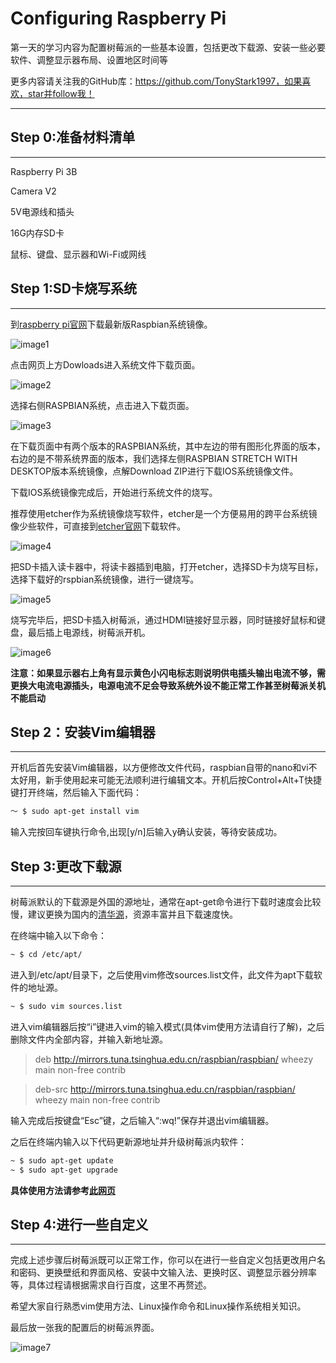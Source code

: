 # Configuring Raspberry Pi

第一天的学习内容为配置树莓派的一些基本设置，包括更改下载源、安装一些必要软件、调整显示器布局、设置地区时间等

更多内容请关注我的GitHub库：https://github.com/TonyStark1997，如果喜欢，star并follow我！

***

## Step 0:准备材料清单

***

Raspberry Pi 3B

Camera V2

5V电源线和插头

16G内存SD卡

鼠标、键盘、显示器和Wi-Fi或网线

## Step 1:SD卡烧写系统

***

到[raspberry pi官网](https://www.raspberrypi.org)下载最新版Raspbian系统镜像。

![image1](https://raw.githubusercontent.com/TonyStark1997/OpenCV-Raspberry_Pi/master/Day_1/Image/image1.png)

点击网页上方Dowloads进入系统文件下载页面。

![image2](https://raw.githubusercontent.com/TonyStark1997/OpenCV-Raspberry_Pi/master/Day_1/Image/image2.png)

选择右侧RASPBIAN系统，点击进入下载页面。

![image3](https://raw.githubusercontent.com/TonyStark1997/OpenCV-Raspberry_Pi/master/Day_1/Image/image3.png)

在下载页面中有两个版本的RASPBIAN系统，其中左边的带有图形化界面的版本，右边的是不带系统界面的版本，我们选择左侧RASPBIAN STRETCH WITH DESKTOP版本系统镜像，点解Download ZIP进行下载IOS系统镜像文件。

下载IOS系统镜像完成后，开始进行系统文件的烧写。

推荐使用etcher作为系统镜像烧写软件，etcher是一个方便易用的跨平台系统镜像少些软件，可直接到[etcher官网](https://etcher.io)下载软件。

![image4](https://raw.githubusercontent.com/TonyStark1997/OpenCV-Raspberry_Pi/master/Day_1/Image/image4.png)

把SD卡插入读卡器中，将读卡器插到电脑，打开etcher，选择SD卡为烧写目标，选择下载好的rspbian系统镜像，进行一键烧写。

![image5](https://raw.githubusercontent.com/TonyStark1997/OpenCV-Raspberry_Pi/master/Day_1/Image/image5.png)

烧写完毕后，把SD卡插入树莓派，通过HDMI链接好显示器，同时链接好鼠标和键盘，最后插上电源线，树莓派开机。

![image6](https://raw.githubusercontent.com/TonyStark1997/OpenCV-Raspberry_Pi/master/Day_1/Image/image6.png)

**注意：如果显示器右上角有显示黄色小闪电标志则说明供电插头输出电流不够，需更换大电流电源插头，电源电流不足会导致系统外设不能正常工作甚至树莓派关机不能启动**

## Step 2：安装Vim编辑器

***

开机后首先安装Vim编辑器，以方便修改文件代码，raspbian自带的nano和vi不太好用，新手使用起来可能无法顺利进行编辑文本。开机后按Control+Alt+T快捷键打开终端，然后输入下面代码：

```bash
～ $ sudo apt-get install vim
```

输入完按回车键执行命令,出现[y/n]后输入y确认安装，等待安装成功。

## Step 3:更改下载源

***

树莓派默认的下载源是外国的源地址，通常在apt-get命令进行下载时速度会比较慢，建议更换为国内的[清华源](https://mirrors.tuna.tsinghua.edu.cn)，资源丰富并且下载速度快。

在终端中输入以下命令：

```bash
~ $ cd /etc/apt/
```

进入到/etc/apt/目录下，之后使用vim修改sources.list文件，此文件为apt下载软件的地址源。

```bash
~ $ sudo vim sources.list
```

进入vim编辑器后按“i”键进入vim的输入模式(具体vim使用方法请自行了解)，之后删除文件内全部内容，并输入新地址源。

>deb http://mirrors.tuna.tsinghua.edu.cn/raspbian/raspbian/ wheezy main non-free contrib

>deb-src http://mirrors.tuna.tsinghua.edu.cn/raspbian/raspbian/ wheezy main non-free contrib

输入完成后按键盘“Esc”键，之后输入“:wq!”保存并退出vim编辑器。

之后在终端内输入以下代码更新源地址并升级树莓派内软件：

```bash
~ $ sudo apt-get update
~ $ sudo apt-get upgrade
```

**具体使用方法请参考[此网页](https://mirrors.tuna.tsinghua.edu.cn/help/raspbian/)**

## Step 4:进行一些自定义

***

完成上述步骤后树莓派既可以正常工作，你可以在进行一些自定义包括更改用户名和密码、更换壁纸和界面风格、安装中文输入法、更换时区、调整显示器分辨率等，具体过程请根据需求自行百度，这里不再赘述。

希望大家自行熟悉vim使用方法、Linux操作命令和Linux操作系统相关知识。

最后放一张我的配置后的树莓派界面。

![image7](https://raw.githubusercontent.com/TonyStark1997/OpenCV-Raspberry_Pi/master/Day_1/Image/image7.png)
